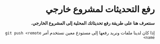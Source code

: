 <div  dir="rtl">

# رفع التحديثات لمشروع خارجي

**سنتعرف هنا على طريقة رفع تحديثاتك المحلية إلى المشروع الخارجي.**

إذا كان لدينا ملفات ونريد رفعها إلى مستودع معين نستخدم أمر `git push <remote name>`

</div>